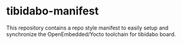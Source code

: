 tibidabo-manifest
=================

This repository contains a repo style manifest to easily setup and synchronize
the OpenEmbedded/Yocto toolchain for tibidabo board.
